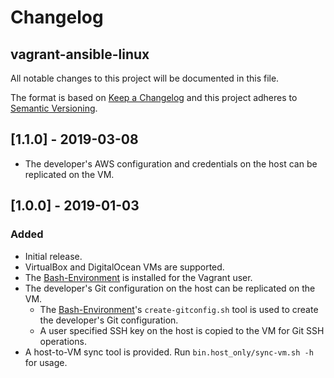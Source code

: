 # Changelog

## vagrant-ansible-linux

All notable changes to this project will be documented in this file.

The format is based on [Keep a Changelog](https://keepachangelog.com/en/1.0.0/)
and this project adheres to [Semantic Versioning](https://semver.org/spec/v2.0.0.html).

## [1.1.0] - 2019-03-08
- The developer's AWS configuration and credentials on the host can be replicated on the VM.

## [1.0.0] - 2019-01-03
### Added

- Initial release.
- VirtualBox and DigitalOcean VMs are supported.
- The [Bash-Environment](https://github.com/neilluna/Bash-Environment) is installed for the Vagrant user.
- The developer's Git configuration on the host can be replicated on the VM.
    - The [Bash-Environment](https://github.com/neilluna/Bash-Environment)'s `create-gitconfig.sh` tool is used to create the developer's Git configuration.
    - A user specified SSH key on the host is copied to the VM for Git SSH operations.
- A host-to-VM sync tool is provided. Run `bin.host_only/sync-vm.sh -h` for usage.
